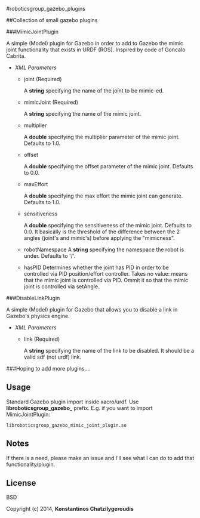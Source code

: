 #roboticsgroup_gazebo_plugins

##Collection of small gazebo plugins
 
###MimicJointPlugin

A simple (Model) plugin for Gazebo in order to add to Gazebo the mimic joint functionality that exists in URDF (ROS). Inspired by code of Goncalo Cabrita.

  - *XML Parameters*

    - joint (Required)

      A **string** specifying the name of the joint to be mimic-ed.

    - mimicJoint (Required)

      A **string** specifying the name of the mimic joint.

    - multiplier

      A **double** specifying the multiplier parameter of the mimic joint. Defaults to 1.0.

    - offset

      A **double** specifying the offset parameter of the mimic joint. Defaults to 0.0.

    - maxEffort

      A **double** specifying the max effort the mimic joint can generate. Defaults to 1.0.

    - sensitiveness

      A **double** specifying the sensitiveness of the mimic joint. Defaults to 0.0. It basically is the threshold of the difference between the 2 angles (joint's and mimic's) before applying the "mimicness".

    - robotNamespace
      A **string** specifying the namespace the robot is under. Defaults to '/'.

    - hasPID
      Determines whether the joint has PID in order to be controlled via PID position/effort controller. Takes no value: *<hasPID/>* means that the mimic joint is controlled via PID. Ommit it so that the mimic joint is controlled via setAngle.

###DisableLinkPlugin

A simple (Model) plugin for Gazebo that allows you to disable a link in Gazebo's physics engine.

  - *XML Parameters*

    - link (Required)

      A **string** specifying the name of the link to be disabled. It should be a valid sdf (not urdf) link.

###Hoping to add more plugins....

Usage
------

Standard Gazebo plugin import inside xacro/urdf. Use **libroboticsgroup_gazebo_** prefix. E.g. if you want to import MimicJointPlugin:

```
libroboticsgroup_gazebo_mimic_joint_plugin.so
```

Notes
------

If there is a need, please make an issue and I'll see what I can do to add that functionality/plugin.

License
----

BSD


Copyright (c) 2014, **Konstantinos Chatzilygeroudis**
